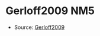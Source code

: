 <a name="material" />

# Gerloff2009 NM5
<script type="application/ld+json">
  {
    "@context": "https://schema.org/",
    "@type": "ChemicalSubstance",
    "http://purl.org/dc/terms/conformsTo":
      {
        "@type": "CreativeWork",
        "@id": "https://bioschemas.org/profiles/ChemicalSubstance/0.4-RELEASE/"
      },
    "@id": "https://egonw.github.io/nanowiki/nanowiki154.html#material",
    "name": "Gerloff2009 NM5",
    "sameAs": "http://127.0.0.1/mediawiki/index.php/Special:URIResolver/Gerloff2009_NM5"
  }
</script>


* Source: [Gerloff2009](Gerloff2009.md)
